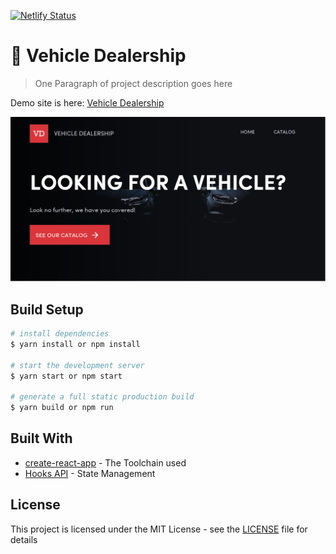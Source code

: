 [![Netlify Status](https://api.netlify.com/api/v1/badges/248c30e8-eb88-4b67-a332-b427da25bd1b/deploy-status)](https://app.netlify.com/sites/vehicle-dealership/deploys)

# 🚗 Vehicle Dealership

> One Paragraph of project description goes here

Demo site is here: [Vehicle Dealership](https://vehicle-dealership.netlify.com/)

![screenshot of site](./src/assets/images/og.png 'Vehicle Dealership Site')

## Build Setup

```bash
# install dependencies
$ yarn install or npm install

# start the development server
$ yarn start or npm start

# generate a full static production build
$ yarn build or npm run
```

## Built With

- [create-react-app](https://github.com/facebook/create-react-app) - The Toolchain used
- [Hooks API](https://reactjs.org/docs/hooks-intro.html) - State Management

## License

This project is licensed under the MIT License - see the [LICENSE](LICENSE) file for details
